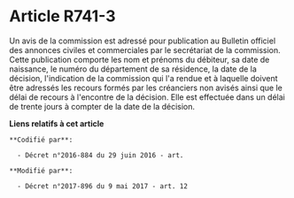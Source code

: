 # Article R741-3

Un avis de la commission est adressé pour publication au Bulletin officiel des annonces civiles et commerciales par le
secrétariat de la commission. Cette publication comporte les nom et prénoms du débiteur, sa date de naissance, le numéro du
département de sa résidence, la date de la décision, l'indication de la commission qui l'a rendue et à laquelle doivent être
adressés les recours formés par les créanciers non avisés ainsi que le délai de recours à l'encontre de la décision. Elle est
effectuée dans un délai de trente jours à compter de la date de la décision.

**Liens relatifs à cet article**

	**Codifié par**:

	  - Décret n°2016-884 du 29 juin 2016 - art.

	**Modifié par**:

	  - Décret n°2017-896 du 9 mai 2017 - art. 12
